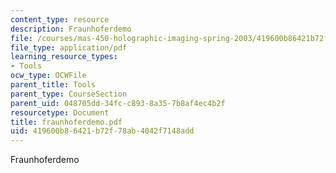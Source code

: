```yaml
---
content_type: resource
description: Fraunhoferdemo
file: /courses/mas-450-holographic-imaging-spring-2003/419600b86421b72f78ab4042f7148add_fraunhoferdemo.pdf
file_type: application/pdf
learning_resource_types:
- Tools
ocw_type: OCWFile
parent_title: Tools
parent_type: CourseSection
parent_uid: 048705dd-34fc-c893-8a35-7b8af4ec4b2f
resourcetype: Document
title: fraunhoferdemo.pdf
uid: 419600b8-6421-b72f-78ab-4042f7148add
---
```

Fraunhoferdemo

